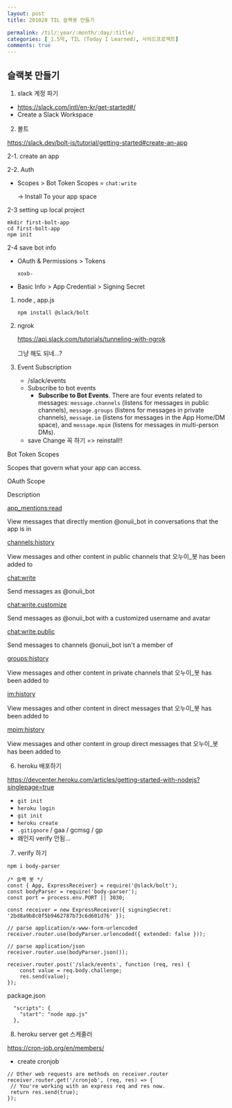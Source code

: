 ```yaml
---
layout: post
title: 201028 TIL 슬랙봇 만들기

permalink: /til/:year/:month/:day/:title/
categories: [_1.5막, TIL (Today I Learned), 사이드프로젝트]
comments: true
---
```


## 슬랙봇 만들기

1. slack 계정 파기

- https://slack.com/intl/en-kr/get-started#/
- Create a Slack Workspace 



2. 볼트

https://slack.dev/bolt-js/tutorial/getting-started#create-an-app



2-1. create an app

2-2. Auth

 - Scopes > Bot Token Scopes = `chat:write` 

   -> Install To your app space

2-3 setting up local project

```
mkdir first-bolt-app
cd first-bolt-app
npm init
```

2-4 save bot info

- OAuth & Permissions > Tokens

  `xoxb-` 

- Basic Info > App Credential > Signing Secret


1. node , app.js

   `npm install @slack/bolt`



2. ngrok

   https://api.slack.com/tutorials/tunneling-with-ngrok

   그냥 해도 되네...? 

3. Event Subscription

   - /slack/events
   - Subscribe to bot events
     - **Subscribe to Bot Events**. There are four events related to messages: `message.channels` (listens for messages in public channels), `message.groups` (listens for messages in private channels), `message.im` (listens for messages in the App Home/DM space), and `message.mpim` (listens for messages in multi-person DMs).
   - save Change 꼭 하기 => reinstall!!





Bot Token Scopes



Scopes that govern what your app can access.

OAuth Scope

Description

 

[app_mentions:read](https://api.slack.com/scopes/app_mentions:read)

View messages that directly mention @onuii_bot in conversations that the app is in

[channels:history](https://api.slack.com/scopes/channels:history)

View messages and other content in public channels that 오누이_봇 has been added to

[chat:write](https://api.slack.com/scopes/chat:write)

Send messages as @onuii_bot

[chat:write.customize](https://api.slack.com/scopes/chat:write.customize)

Send messages as @onuii_bot with a customized username and avatar

[chat:write.public](https://api.slack.com/scopes/chat:write.public)

Send messages to channels @onuii_bot isn't a member of

[groups:history](https://api.slack.com/scopes/groups:history)

View messages and other content in private channels that 오누이_봇 has been added to

[im:history](https://api.slack.com/scopes/im:history)

View messages and other content in direct messages that 오누이_봇 has been added to

[mpim:history](https://api.slack.com/scopes/mpim:history)

View messages and other content in group direct messages that 오누이_봇 has been added to



6. heroku 배포하기

https://devcenter.heroku.com/articles/getting-started-with-nodejs?singlepage=true

- `git init`
- `heroku login`
- `git init`
- `heroku create`
- `.gitignore` / gaa / gcmsg / gp
- 왜인지 verify 안됨... 



7. verify 하기

`npm i body-parser`

```
/* 슬랙 봇 */
const { App, ExpressReceiver} = require('@slack/bolt');
const bodyParser = require('body-parser');
const port = process.env.PORT || 3030;

const receiver = new ExpressReceiver({ signingSecret: '2bd8a9b8c0f5b9462787b73c6d601d76' });

// parse application/x-www-form-urlencoded
receiver.router.use(bodyParser.urlencoded({ extended: false }));

// parse application/json
receiver.router.use(bodyParser.json());

receiver.router.post('/slack/events', function (req, res) {
	const value = req.body.challenge;
	res.send(value);
});

```



package.json

```
  "scripts": {
    "start": "node app.js"
  },
```



8. heroku server get 스케줄러

https://cron-job.org/en/members/

-  create cronjob

```
// Other web requests are methods on receiver.router
receiver.router.get('/cronjob', (req, res) => {
 // You're working with an express req and res now.
 return res.send(true);
});
```

